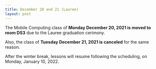 ```yaml
---
title: December 20 and 21 (Lauree)
layout: post
---
```


The Mobile Computing class of **Monday December 20, 2021 is moved to room DS3** due to the Lauree graduation cerimony.

Also, the class of **Tuesday December 21, 2021 is canceled** for the same reason.

After the winter break, lessons will resume following the scheduling, on Monday, January 10, 2022.
